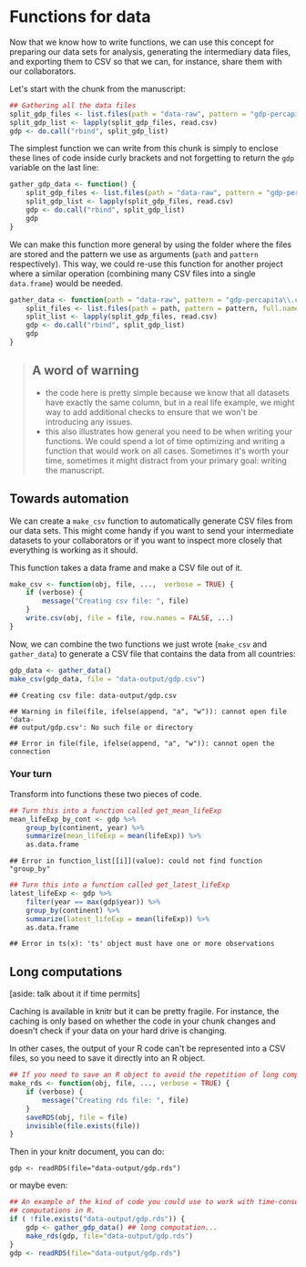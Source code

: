 # Functions for data

Now that we know how to write functions, we can use this concept for preparing our
data sets for analysis, generating the intermediary data files, and exporting
them to CSV so that we can, for instance, share them with our collaborators.

Let's start with the chunk from the manuscript:


```r
## Gathering all the data files
split_gdp_files <- list.files(path = "data-raw", pattern = "gdp-percapita\\.csv$", full.names = TRUE)
split_gdp_list <- lapply(split_gdp_files, read.csv)
gdp <- do.call("rbind", split_gdp_list)
```

The simplest function we can write from this chunk is simply to enclose these
lines of code inside curly brackets and not forgetting to return the `gdp`
variable on the last line:


```r
gather_gdp_data <- function() {
    split_gdp_files <- list.files(path = "data-raw", pattern = "gdp-percapita\\.csv$", full.names = TRUE)
    split_gdp_list <- lapply(split_gdp_files, read.csv)
    gdp <- do.call("rbind", split_gdp_list)
    gdp
}
```

We can make this function more general by using the folder where the files are
stored and the pattern we use as arguments (`path` and `pattern`
respectively). This way, we could re-use this function for another project where
a similar operation (combining many CSV files into a single `data.frame`) would be
needed.


```r
gather_data <- function(path = "data-raw", pattern = "gdp-percapita\\.csv$") {
    split_files <- list.files(path = path, pattern = pattern, full.names = TRUE)
    split_list <- lapply(split_gdp_files, read.csv)
    gdp <- do.call("rbind", split_gdp_list)
    gdp
}
```

> ## A word of warning
>
> - the code here is pretty simple because we know that all datasets have
>   exactly the same column, but in a real life example, we might way to add
>   additional checks to ensure that we won't be introducing any issues.
> - this also illustrates how general you need to be when writing your
>   functions. We could spend a lot of time optimizing and writing a function
>   that would work on all cases. Sometimes it's worth your time, sometimes it
>   might distract from your primary goal: writing the manuscript.

## Towards automation

We can create a `make_csv` function to automatically generate CSV files from our
data sets. This might come handy if you want to send your intermediate datasets
to your collaborators or if you want to inspect more closely that everything is
working as it should.

This function takes a data frame and make a CSV file out of it.



```r
make_csv <- function(obj, file, ...,  verbose = TRUE) {
    if (verbose) {
        message("Creating csv file: ", file)
    }
    write.csv(obj, file = file, row.names = FALSE, ...)
}
```

Now, we can combine the two functions we just wrote (`make_csv` and
`gather_data`) to generate a CSV file that contains the data from all countries:


```r
gdp_data <- gather_data()
make_csv(gdp_data, file = "data-output/gdp.csv")
```

```
## Creating csv file: data-output/gdp.csv
```

```
## Warning in file(file, ifelse(append, "a", "w")): cannot open file 'data-
## output/gdp.csv': No such file or directory
```

```
## Error in file(file, ifelse(append, "a", "w")): cannot open the connection
```

### Your turn

Transform into functions these two pieces of code.


```r
## Turn this into a function called get_mean_lifeExp
mean_lifeExp_by_cont <- gdp %>%
    group_by(continent, year) %>%
    summarize(mean_lifeExp = mean(lifeExp)) %>%
    as.data.frame
```

```
## Error in function_list[[i]](value): could not find function "group_by"
```


```r
## Turn this into a function called get_latest_lifeExp
latest_lifeExp <- gdp %>%
    filter(year == max(gdp$year)) %>%
    group_by(continent) %>%
    summarize(latest_lifeExp = mean(lifeExp)) %>%
    as.data.frame
```

```
## Error in ts(x): 'ts' object must have one or more observations
```

## Long computations

[aside: talk about it if time permits]

Caching is available in knitr but it can be pretty fragile. For instance, the
caching is only based on whether the code in your chunk changes and doesn't
check if your data on your hard drive is changing.

In other cases, the output of your R code can't be represented into a CSV files,
so you need to save it directly into an R object.


```r
## If you need to save an R object to avoid the repetition of long computations
make_rds <- function(obj, file, ..., verbose = TRUE) {
    if (verbose) {
        message("Creating rds file: ", file)
    }
    saveRDS(obj, file = file)
    invisible(file.exists(file))
}
```

Then in your knitr document, you can do:

`gdp <- readRDS(file="data-output/gdp.rds")`

or maybe even:


```r
## An example of the kind of code you could use to work with time-consuming
## computations in R.
if ( !file.exists("data-output/gdp.rds")) {
    gdp <- gather_gdp_data() ## long computation...
    make_rds(gdp, file="data-output/gdp.rds")
}
gdp <- readRDS(file="data-output/gdp.rds")
```
